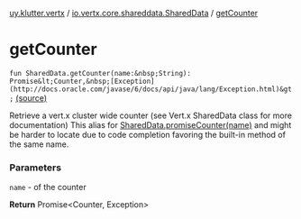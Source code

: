 [uy.klutter.vertx](../index.md) / [io.vertx.core.shareddata.SharedData](index.md) / [getCounter](.)


# getCounter

`fun SharedData.getCounter(name:&nbsp;String): Promise&lt;Counter,&nbsp;[Exception](http://docs.oracle.com/javase/6/docs/api/java/lang/Exception.html)&gt;` [(source)](https://github.com/kohesive/klutter/blob/master/vertx3-jdk8/src/main/kotlin/uy/klutter/vertx/VertxSharedData.kt#L96)

Retrieve a vert.x cluster wide counter (see Vert.x SharedData class for more documentation)
This alias for [SharedData.promiseCounter(name)](#) and might be harder
to locate due to code completion favoring the built-in method of the same name.


### Parameters

`name` - of the counter

**Return**
Promise&lt;Counter, Exception&gt;



